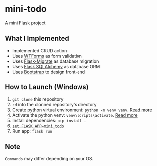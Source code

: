 # mini-todo

A mini Flask project

## What I Implemented

- Implemented CRUD action
- Uses [WTForms](https://wtforms.readthedocs.io/en/stable/) as form validation
- Uses [Flask-Migrate](https://flask-migrate.readthedocs.io/en/latest/) as database migration
- Uses [Flask SQLAlchemy](https://flask-sqlalchemy.palletsprojects.com/en/2.x/) as database ORM
- Uses [Bootstrap](https://getbootstrap.com/) to design front-end

## How to Launch (Windows)

1. `git clone` this repository
1. `cd` into the clonned repository's directory
1. Create python virtual environment: `python -m venv venv`. [Read more](https://docs.python.org/3/library/venv.html#creating-virtual-environments)
1. Activate the python venv: `venv\scripts\activate`. [Read more](https://flask.palletsprojects.com/en/1.1.x/installation/#activate-the-environment)
1. Install dependencies: `pip install .`
1. [`set FLASK_APP=mini_todo`](https://flask.palletsprojects.com/en/1.1.x/quickstart/#a-minimal-application)
1. Run app: `flask run`

## Note

`Commands` may differ depending on your OS.
